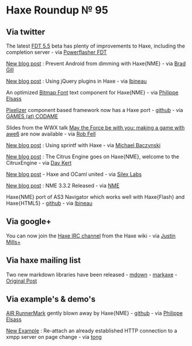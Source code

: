 [_template]: roundup.html
# Haxe Roundup № 95

## Via twitter

The latest [FDT 5.5][link 1] beta has plenty of improvements to Haxe, including the completion server - via [Powerflasher FDT][link 2]

[New blog post][link 3] : Prevent Android from dimming with Haxe{NME} - via [Brad Gill][link 4]

[New blog post][link 5] : Using  jQuery plugins in Haxe - via [lbineau][link 6]

An optimized [Bitmap Font][link 7] text component for Haxe{NME} - via [Philippe Elsass][link 8]

[Pixelizer][link 9] component based framework now has a Haxe port - [github][link 10] - via [GAMES (at) CODAME][link 11]

Slides from the WWX talk [May the Force be with you: making a game with awe6][link 12] are now available - via [Rob Fell][link 13]

[New blog post][link 14] : Using sprintf with Haxe - via [Michael Baczynski][link 15]

[New blog post][link 16] : The Citrus Engine goes on Haxe{NME}, welcome to the CitruxEngine - via [Dav Kert][link 17]

[New blog post][link 18] - Haxe and OCaml united - via [Silex Labs][link 19]

[New blog post][link 20] : NME 3.3.2 Released - via [NME][link 21]

Haxe{NME} port of AS3 Navigator which works well with Haxe{Flash} and Haxe{HTML5} - [github][link 22] - via [lbineau][link 23]

## Via google+



You can now join the [Haxe IRC channel][link 24] from the Haxe wiki - via [Justin Mills+][link 25]

## Via haxe mailing list

Two new markdown libraries have been released - [mdown][link 26] - [markaxe][link 27] - [Original Post][link 28]

## Via example's &amp; demo's



[AIR RunnerMark][link 29] gently blown away by Haxe{NME} - [github][link 30] - via [Philippe Elsass][link 31]

[New Example][link 32] : Re-attach an already established HTTP connection to a xmpp server on page change - via [tong][link 33]

[link 1]: http://fdt.powerflasher.com/2012/04/fdt-5-5-beta-released/ "FDT 5.5"
[link 2]: https://www.twitter.com/#!/FDT5 "Powerflasher FDT"
[link 3]: http://www.gigglingcorpse.com/2012/04/27/prevent-android-from-dimming-w-haxe-and-nme/ "New blog post"
[link 4]: https://www.twitter.com/#!/gigglingcorpse "Brad Gill"
[link 5]: http://lbineau.com/blog/2012/04/28/utiliser-des-plugins-jquery-en-haxe/ "New blog post"
[link 6]: https://www.twitter.com/#!/lbineau "lbineau"
[link 7]: https://github.com/Beeblerox/BitmapFont "Bitmap Font"
[link 8]: https://www.twitter.com/#!/elsassph "Philippe Elsass"
[link 9]: https://github.com/johanp/Pixelizer "Pixelizer"
[link 10]: https://github.com/Beeblerox/PixelizerHX "github"
[link 11]: https://www.twitter.com/#!/GAMESatCODAME "GAMES (at) CODAME"
[link 12]: http://prezi.com/yzvwdmevm9_c/p-may-the-force-be-with-you-making-a-game-with-awe6/?auth_key=8eadceff59596f8a8b289c119c02fa3dc670c4b9 "May the Force be with you: making a game with awe6"
[link 13]: https://www.twitter.com/#!/hypersurge "Rob Fell"
[link 14]: http://lab.polygonal.de/?p=1939 "New blog post"
[link 15]: https://twitter.com/#!/polygonal "Michael Baczynski"
[link 16]: http://www.aymericlamboley.fr/blog/the-citrus-engine-goes-on-haxe-nme-welcome-to-the-citruxengine/ "New blog post"
[link 17]: https://www.twitter.com/#!/postite "Dav Kert"
[link 18]: http://www.silexlabs.org/132591/the-blog/haxe-and-ocaml-united/?utm_source=feedburner&amp;utm_medium=twitter&amp;utm_campaign=Feed%3A+SilexLabsBlogEn+%28Silex+Labs+Blog+En%29 "New blog post"
[link 19]: https://www.twitter.com/#!/silexlabs "Silex Labs"
[link 20]: http://www.haxenme.org/blog/?p=100 "New blog post"
[link 21]: https://www.twitter.com/#!/haxenme "NME"
[link 22]: https://github.com/lbineau/HaxeNavigator "github"
[link 23]: https://www.twitter.com/#!/lbineau "lbineau"
[link 24]: http://haxe.org/forum/thread/4054 "Haxe IRC channel"
[link 25]: https://plus.google.com/100887585476076589216/posts/VGg8Sv9L4dM "Justin Mills+"
[link 26]: https://github.com/jasononeil/mdown "mdown"
[link 27]: https://github.com/ncannasse/markaxe "markaxe"
[link 28]: https://groups.google.com/d/msg/haxelang/uYQkuuKGHrU/Kqu87rTCc-0J "Original Post"
[link 29]: http://esdot.ca/site/2012/introducing-runnermark-air-benchmark-suite "AIR RunnerMark"
[link 30]: https://github.com/elsassph/nme-runnermark "github"
[link 31]: https://www.twitter.com/#!/elsassph "Philippe Elsass"
[link 32]: https://github.com/tong/hxmpp.examples/tree/master/bosh.attach "New Example"
[link 33]: https://www.twitter.com/#!/disktree "tong"

